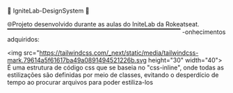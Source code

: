 🚀 IgniteLab-DesignSystem 🚀

🌐Projeto desenvolvido durante as aulas do IniteLab da Rokeatseat.
▔▔▔▔▔▔▔▔▔▔▔▔▔▔▔▔▔▔▔▔▔▔▔▔▔▔▔▔▔▔▔▔▔▔▔▔▔
-onhecimentos adquiridos:

<img src="https://tailwindcss.com/_next/static/media/tailwindcss-mark.79614a5f61617ba49a0891494521226b.svg height="30" width="40">
  É uma estrutura de código css que se baseia no "css-inline", onde todas as estilizações são definidas por meio de classes, evitando o desperdício de tempo ao procurar arquivos para poder estiliza-los
